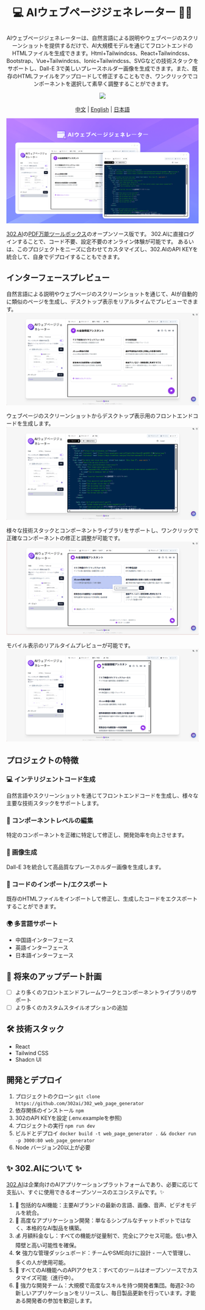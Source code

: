 # <p align="center"> 💻 AIウェブページジェネレーター 🚀✨</p>

<p align="center">AIウェブページジェネレーターは、自然言語による説明やウェブページのスクリーンショットを提供するだけで、AI大規模モデルを通じてフロントエンドのHTMLファイルを生成できます。Html+Tailwindcss、React+Tailwindcss、Bootstrap、Vue+Tailwindcss、Ionic+Tailwindcss、SVGなどの技術スタックをサポートし、Dall-E 3で美しいプレースホルダー画像を生成できます。また、既存のHTMLファイルをアップロードして修正することもでき、ワンクリックでコンポーネントを選択して素早く調整することができます。</p>

<p align="center"><a href="https://302.ai/ja/tools/front/" target="blank"><img src="https://file.302.ai/gpt/imgs/github/20250102/72a57c4263944b73bf521830878ae39a.png" /></a></p >

<p align="center"><a href="README_zh.md">中文</a> | <a href="README.md">English</a> | <a href="README_ja.md">日本語</a></p>


![](docs/302_AI_Web_Page_Generator_jp.png)

[302.AI](https://302.ai/ja/)の[PDF万能ツールボックス](https://302.ai/ja/tools/front/)のオープンソース版です。
302.AIに直接ログインすることで、コード不要、設定不要のオンライン体験が可能です。
あるいは、このプロジェクトをニーズに合わせてカスタマイズし、302.AIのAPI KEYを統合して、自身でデプロイすることもできます。

## インターフェースプレビュー
自然言語による説明やウェブページのスクリーンショットを通じて、AIが自動的に類似のページを生成し、デスクトップ表示をリアルタイムでプレビューできます。
![](docs/302_AI_Web_Page_Generator_jp_screenshot_01.png)

ウェブページのスクリーンショットからデスクトップ表示用のフロントエンドコードを生成します。
![](docs/302_AI_Web_Page_Generator_jp_screenshot_02.png)

様々な技術スタックとコンポーネントライブラリをサポートし、ワンクリックで正確なコンポーネントの修正と調整が可能です。
![](docs/302_AI_Web_Page_Generator_jp_screenshot_03.png)   

モバイル表示のリアルタイムプレビューが可能です。
![](docs/302_AI_Web_Page_Generator_jp_screenshot_04.png)       

## プロジェクトの特徴
### 💻 インテリジェントコード生成
自然言語やスクリーンショットを通じてフロントエンドコードを生成し、様々な主要な技術スタックをサポートします。
### 🎯 コンポーネントレベルの編集
特定のコンポーネントを正確に特定して修正し、開発効率を向上させます。
### 🎨 画像生成
Dall-E 3を統合して高品質なプレースホルダー画像を生成します。
### 🔄 コードのインポート/エクスポート
既存のHTMLファイルをインポートして修正し、生成したコードをエクスポートすることができます。
### 🌍 多言語サポート
- 中国語インターフェース
- 英語インターフェース
- 日本語インターフェース

## 🚩 将来のアップデート計画
- [ ] より多くのフロントエンドフレームワークとコンポーネントライブラリのサポート
- [ ] より多くのカスタムスタイルオプションの追加

## 🛠️ 技術スタック
- React
- Tailwind CSS
- Shadcn UI

## 開発とデプロイ
1. プロジェクトのクローン `git clone https://github.com/302ai/302_web_page_generator`
2. 依存関係のインストール `npm`
3. 302のAPI KEYを設定 (.env.exampleを参照)
4. プロジェクトの実行 `npm run dev`
5. ビルドとデプロイ `docker build -t web_page_generator . && docker run -p 3000:80 web_page_generator`
6. Node バージョン20以上が必要

## ✨ 302.AIについて ✨
[302.AI](https://302.ai/ja/)は企業向けのAIアプリケーションプラットフォームであり、必要に応じて支払い、すぐに使用できるオープンソースのエコシステムです。✨
1. 🧠 包括的なAI機能：主要AIブランドの最新の言語、画像、音声、ビデオモデルを統合。
2. 🚀 高度なアプリケーション開発：単なるシンプルなチャットボットではなく、本格的なAI製品を構築。
3. 💰 月額料金なし：すべての機能が従量制で、完全にアクセス可能。低い参入障壁と高い可能性を確保。
4. 🛠 強力な管理ダッシュボード：チームやSME向けに設計 - 一人で管理し、多くの人が使用可能。
5. 🔗 すべてのAI機能へのAPIアクセス：すべてのツールはオープンソースでカスタマイズ可能（進行中）。
6. 💪 強力な開発チーム：大規模で高度なスキルを持つ開発者集団。毎週2-3の新しいアプリケーションをリリースし、毎日製品更新を行っています。才能ある開発者の参加を歓迎します。